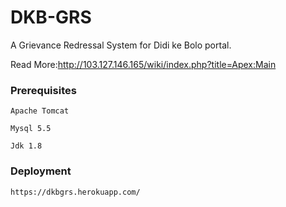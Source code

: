 # DKB-GRS

A Grievance Redressal System for Didi ke Bolo portal.

Read More:http://103.127.146.165/wiki/index.php?title=Apex:Main

### Prerequisites

```
Apache Tomcat
```
```
Mysql 5.5
```
```
Jdk 1.8
```
### Deployment

```
https://dkbgrs.herokuapp.com/
```
